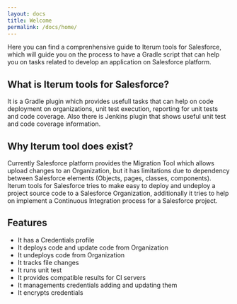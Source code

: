 ```yaml
---
layout: docs
title: Welcome
permalink: /docs/home/
---
```


Here you can find a comprenhensive guide to Iterum tools for Salesforce, which will guide you on the process to have a Gradle script that can help you on tasks related to develop an application on Salesforce platform.

## What is Iterum tools for Salesforce?
It is a Gradle plugin which provides usefull tasks that can help on code deployment on organizations, unit test execution, reporting for unit tests and code coverage. Also there is Jenkins plugin that shows useful unit test and code coverage information.

## Why Iterum tool does exist?
Currently Salesforce platform provides the Migration Tool which allows upload changes to an Organization, but it has limitations due to dependency between Salesforce elements (Objects, pages, classes, components).
Iterum tools for Salesforce tries to make easy to deploy and undeploy a project source code to a Salesforce Organization, additionally it tries to help on implement a Continuous Integration process for a Salesforce project.

## Features

* It has a Credentials profile
* It deploys code and update code from Organization
* It undeploys code from Organization
* It tracks file changes
* It runs unit test
* It provides compatible results for CI servers
* It managements credentials adding and updating them
* It encrypts credentials
